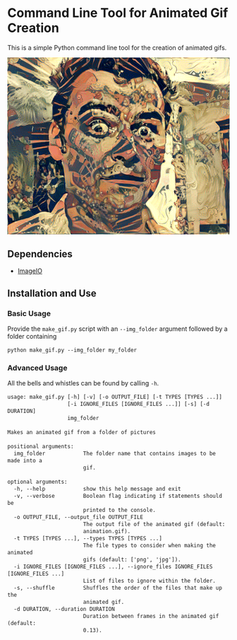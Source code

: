 # Command Line Tool for Animated Gif Creation

This is a simple Python command line tool for the creation of animated gifs.

![animated](https://github.com/mrdevlar/make_gif/blob/master/examples/animation.gif)

## Dependencies
- [ImageIO](https://pypi.org/project/imageio/)

## Installation and Use

### Basic Usage
Provide the `make_gif.py` script with an `--img_folder` argument followed by a folder containing 
```
python make_gif.py --img_folder my_folder
```

### Advanced Usage

All the bells and whistles can be found by calling `-h`.

```
usage: make_gif.py [-h] [-v] [-o OUTPUT_FILE] [-t TYPES [TYPES ...]]
                   [-i IGNORE_FILES [IGNORE_FILES ...]] [-s] [-d DURATION]
                   img_folder

Makes an animated gif from a folder of pictures

positional arguments:
  img_folder            The folder name that contains images to be made into a
                        gif.

optional arguments:
  -h, --help            show this help message and exit
  -v, --verbose         Boolean flag indicating if statements should be
                        printed to the console.
  -o OUTPUT_FILE, --output_file OUTPUT_FILE
                        The output file of the animated gif (default:
                        animation.gif).
  -t TYPES [TYPES ...], --types TYPES [TYPES ...]
                        The file types to consider when making the animated
                        gifs (default: ['png', 'jpg']).
  -i IGNORE_FILES [IGNORE_FILES ...], --ignore_files IGNORE_FILES [IGNORE_FILES ...]
                        List of files to ignore within the folder.
  -s, --shuffle         Shuffles the order of the files that make up the
                        animated gif.
  -d DURATION, --duration DURATION
                        Duration between frames in the animated gif (default:
                        0.13).
```